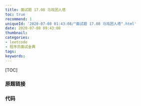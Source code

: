 ```yaml
---
title: 面试题 17.08 马戏团人塔
toc: true
recommend: 1
uniqueId: '2020-07-08 01:43:08/"面试题 17.08 马戏团人塔".html'
date: 2020-07-08 09:43:08
thumbnail:
categories:
- leetcode
- 程序员面试金典
tags:
keywords:
---
```


[TOC]

<!--more-->

### 原题链接



### 代码

```python

```

